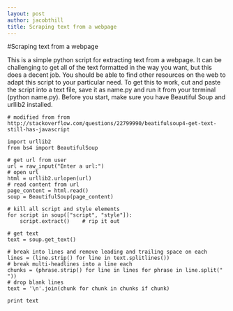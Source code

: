 ```yaml
---
layout: post
author: jacobthill
title: Scraping text from a webpage
---
```


#Scraping text from a webpage

This is a simple python script for extracting text from a webpage. It can be challenging to get all of the text formatted in the way you want, but this does a decent job. You should be able to find other resources on the web to adapt this script to your particular need. To get this to work, cut and paste the script into a text file, save it as name.py and run it from your terminal (python name.py). Before you start, make sure you have Beautiful Soup and urllib2 installed. 



```
# modified from from http://stackoverflow.com/questions/22799990/beatifulsoup4-get-text-still-has-javascript

import urllib2
from bs4 import BeautifulSoup

# get url from user
url = raw_input("Enter a url:")
# open url
html = urllib2.urlopen(url)
# read content from url
page_content = html.read()
soup = BeautifulSoup(page_content)

# kill all script and style elements
for script in soup(["script", "style"]):
    script.extract()    # rip it out

# get text
text = soup.get_text()

# break into lines and remove leading and trailing space on each
lines = (line.strip() for line in text.splitlines())
# break multi-headlines into a line each
chunks = (phrase.strip() for line in lines for phrase in line.split("  "))
# drop blank lines
text = '\n'.join(chunk for chunk in chunks if chunk)

print text
```